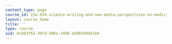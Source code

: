 ```yaml
---
content_type: page
course_id: 21w-034-science-writing-and-new-media-perspectives-on-medicine-and-public-health-fall-2016
layout: course_home
title: ''
type: course
uid: 0cb63f62-30fd-406a-2496-a59b598b61b8
---
```

